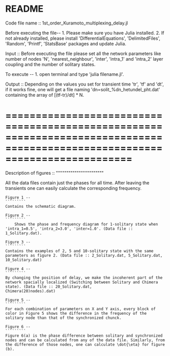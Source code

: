 # README

Code file name :: 1st_order_Kuramoto_multiplexing_delay.jl

Before executing the file--
    1. Please make sure you have Julia installed.
    2. If not already installed, please install 'DifferentialEquations', 'DelimitedFiles', 'Random', 'Printf', 'StatsBase' packages and update Julia.


Input :: Before executing the file please set all the network parameters like number of nodes 'N', 'nearest_neighbour', 'inter', 'intra_1' and 'intra_2' layer coupling and the number of solitary states.


To execute --
    1. open terminal and type 'julia filename.jl'.


Output :: Depending on the values you set for transient time 'tr', 'tf' and 'dt', if it works fine, one will get a file naming 'dn=solit_%dn_hetundel_pht.dat' containing the array of [(tf-tr)/dt] * N.


=============================================================================================================================
=============================================================================================================================


Description of figures ::
"""""""""""""""""""""""

All the data files contain just the phases for all time. After leaving the transients one can easily calculate the corresponding frequency.

    Figure 1 --
    `````````
	Contains the schematic diagram.

    Figure 2 --
    `````````
        Shows the phase and frequency diagram for 1-solitary state when 'intra_1=0.5', 'intra_2=3.0', 'inter=1.0'. (Data file :: 1_Solitary.dat).

    Figure 3 --
    `````````
	Contains the examples of 2, 5 and 10-solitary state with the same parameters as figure 2. (Data file :: 2_Solitary.dat, 5_Solitary.dat, 10_Solitary.dat)

    Figure 4 --
    `````````
	By changing the position of delay, we make the incoherent part of the network spacially localized (Switching between Solitary and Chimera state). (Data file :: 20_Solitary.dat, 		   Chimera(20)nodes).dat) 

    Figure 5 --
    `````````
	For each combination of parameters on X and Y axis, every block of color in Figure 5 shows the difference in the frequency of the solitary node than that of the synchronized chunck.

    Figure 6 --
    `````````
	Figure 6(a) is the phase difference between solitary and synchronized nodes and can be calculated from any of the data file. Similarly, from the difference of those nodes, one can calculate \dot{\eta} for figure (b).
